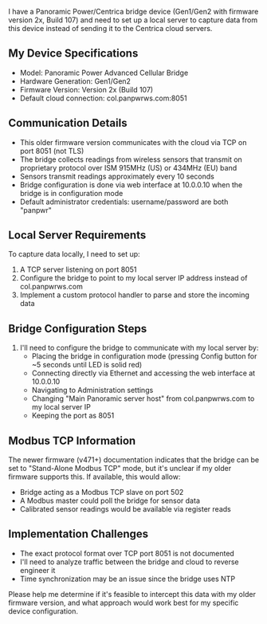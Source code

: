 I have a Panoramic Power/Centrica bridge device (Gen1/Gen2 with firmware version 2x, Build 107) and need to set up a local server to capture data from this device instead of sending it to the Centrica cloud servers. 

## My Device Specifications
- Model: Panoramic Power Advanced Cellular Bridge
- Hardware Generation: Gen1/Gen2
- Firmware Version: Version 2x (Build 107)
- Default cloud connection: col.panpwrws.com:8051

## Communication Details
- This older firmware version communicates with the cloud via TCP on port 8051 (not TLS)
- The bridge collects readings from wireless sensors that transmit on proprietary protocol over ISM 915MHz (US) or 434MHz (EU) band
- Sensors transmit readings approximately every 10 seconds
- Bridge configuration is done via web interface at 10.0.0.10 when the bridge is in configuration mode
- Default administrator credentials: username/password are both "panpwr"

## Local Server Requirements
To capture data locally, I need to set up:
1. A TCP server listening on port 8051
2. Configure the bridge to point to my local server IP address instead of col.panpwrws.com
3. Implement a custom protocol handler to parse and store the incoming data

## Bridge Configuration Steps
1. I'll need to configure the bridge to communicate with my local server by:
   - Placing the bridge in configuration mode (pressing Config button for ~5 seconds until LED is solid red)
   - Connecting directly via Ethernet and accessing the web interface at 10.0.0.10
   - Navigating to Administration settings
   - Changing "Main Panoramic server host" from col.panpwrws.com to my local server IP
   - Keeping the port as 8051

## Modbus TCP Information
The newer firmware (v471+) documentation indicates that the bridge can be set to "Stand-Alone Modbus TCP" mode, but it's unclear if my older firmware supports this. If available, this would allow:
- Bridge acting as a Modbus TCP slave on port 502
- A Modbus master could poll the bridge for sensor data
- Calibrated sensor readings would be available via register reads

## Implementation Challenges
- The exact protocol format over TCP port 8051 is not documented
- I'll need to analyze traffic between the bridge and cloud to reverse engineer it
- Time synchronization may be an issue since the bridge uses NTP

Please help me determine if it's feasible to intercept this data with my older firmware version, and what approach would work best for my specific device configuration.
